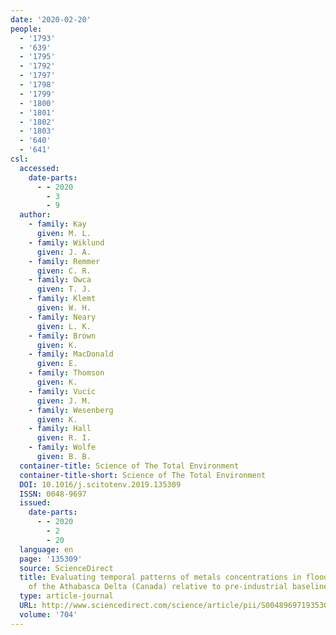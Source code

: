 ```yaml
---
date: '2020-02-20'
people:
  - '1793'
  - '639'
  - '1795'
  - '1792'
  - '1797'
  - '1798'
  - '1799'
  - '1800'
  - '1801'
  - '1802'
  - '1803'
  - '640'
  - '641'
csl:
  accessed:
    date-parts:
      - - 2020
        - 3
        - 9
  author:
    - family: Kay
      given: M. L.
    - family: Wiklund
      given: J. A.
    - family: Remmer
      given: C. R.
    - family: Owca
      given: T. J.
    - family: Klemt
      given: W. H.
    - family: Neary
      given: L. K.
    - family: Brown
      given: K.
    - family: MacDonald
      given: E.
    - family: Thomson
      given: K.
    - family: Vucic
      given: J. M.
    - family: Wesenberg
      given: K.
    - family: Hall
      given: R. I.
    - family: Wolfe
      given: B. B.
  container-title: Science of The Total Environment
  container-title-short: Science of The Total Environment
  DOI: 10.1016/j.scitotenv.2019.135309
  ISSN: 0048-9697
  issued:
    date-parts:
      - - 2020
        - 2
        - 20
  language: en
  page: '135309'
  source: ScienceDirect
  title: Evaluating temporal patterns of metals concentrations in floodplain lakes
    of the Athabasca Delta (Canada) relative to pre-industrial baselines
  type: article-journal
  URL: http://www.sciencedirect.com/science/article/pii/S004896971935301X
  volume: '704'
---
```

